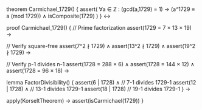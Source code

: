 theorem Carmichael_1729() {
  assert(
    ∀a ∈ ℤ : (gcd(a,1729) = 1) → (a^1729 ≡ a (mod 1729)) ∧
    isComposite(1729)
  )
} ↔

proof Carmichael_1729() {
  // Prime factorization
  assert(1729 = 7 × 13 × 19) →
  
  // Verify square-free
  assert(7^2 ∤ 1729) ∧
  assert(13^2 ∤ 1729) ∧
  assert(19^2 ∤ 1729) →

  // Verify p-1 divides n-1
  assert(1728 = 288 × 6) ∧
  assert(1728 = 144 × 12) ∧
  assert(1728 = 96 × 18) →
  
  lemma FactorDivisibility() {
    assert(6 | 1728) ∧  // 7-1 divides 1729-1
    assert(12 | 1728) ∧ // 13-1 divides 1729-1
    assert(18 | 1728)   // 19-1 divides 1729-1
  } →

  apply(KorseltTheorem) →
  assert(isCarmichael(1729))
}